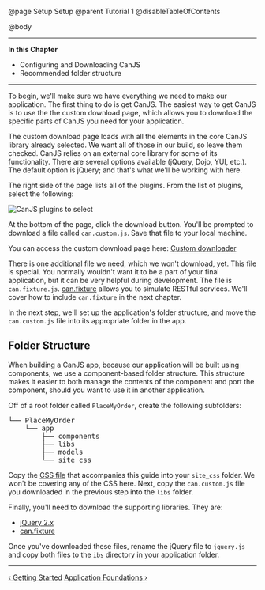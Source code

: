 @page Setup Setup
@parent Tutorial 1
@disableTableOfContents

@body

<div class="getting-started">

- - -
**In this Chapter**
 - Configuring and Downloading CanJS
 - Recommended folder structure
- - -

To begin, we'll make sure we have everything we need to make our application.
The first thing to do is get CanJS. The easiest way to get CanJS is to use
the the custom download page, which allows you to
download the specific parts of CanJS you need for your application.

The custom download page loads with all the elements in the core CanJS library
already selected. We want all of those in our build, so leave them checked.
CanJS relies on an external core library for some of its functionality. There
are several options available (jQuery, Dojo, YUI, etc.). The default option is
jQuery; and that's what we'll be working with here.

The right side of the page lists all of the plugins. From the list of plugins,
select the following:

![CanJS plugins to select](../can/guides/images/setup/DownloadOptions.png)

At the bottom of the page, click the download button. You'll be prompted to
download a file called `can.custom.js`. Save that file to your local machine.

You can access the custom download page here: <a href="../download.html" target="_blank">Custom downloader</a>

There is one additional file we need, which we won't download, yet. This file is
special. You normally wouldn't want it to be a part of your final application,
but it can be very helpful during development. The file is `can.fixture.js`.
[can.fixture](../docs/can.fixture.html) allows you to simulate RESTful services. We'll cover how to
include `can.fixture` in the next chapter.

In the next step, we'll set up the application's folder structure, and move the
`can.custom.js` file into its appropriate folder in the app.

## Folder Structure

When building a CanJS app, because our application will be built using
components, we use a component-based folder structure. This structure makes it
easier to both manage the contents of the component and port the component,
should you want to use it in another application.

Off of a root folder called `PlaceMyOrder`, create the following subfolders:

<pre>
└── PlaceMyOrder
    └── app
        ├── components
        ├── libs
        ├── models
        └── site_css
</pre>

Copy the <a href="https://raw.githubusercontent.com/bitovi/canjs/guides-overhaul/guides/examples/PlaceMyOrder/chapter_9/app/site_css/place_my_order.css" target="_blank">CSS file</a>
that accompanies this guide into your `site_css` folder. We won't be covering
any of the CSS here. Next, copy the `can.custom.js` file you downloaded in
the previous step into the `libs` folder.

Finally, you'll need to download the supporting libraries. They are:

- <a href="http://jquery.com/download/" target="_blank">jQuery 2.x</a>
- <a href="http://canjs.com/release/2.1.4/can.fixture.js" target="_blank">can.fixture</a>

Once you've downloaded these files, rename the jQuery file to `jquery.js` and
copy both files to the `ibs` directory in your application folder.

- - -

<span class="pull-left">[&lsaquo; Getting Started](Tutorial.html)</span>
<span class="pull-right">[Application Foundations &rsaquo;](ApplicationFoundations.html)</span>

</div>
